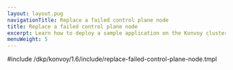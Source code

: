 ```yaml
---
layout: layout.pug
navigationTitle: Replace a failed control plane node
title: Replace a failed control plane node
excerpt: Learn how to deploy a sample application on the Konvoy cluster
menuWeight: 5
---
```


<!-- markdownlint-disable MD004 MD007 MD025 MD030 MD018-->

#include /dkp/konvoy/1.6/include/replace-failed-control-plane-node.tmpl

